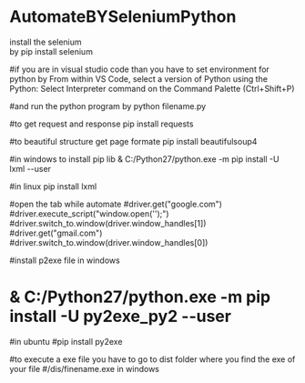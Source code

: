 # AutomateBYSeleniumPython
install the selenium  
by pip install selenium 

#if you are in visual studio code than you have to set environment for python by 
From within VS Code, select a version of Python using the Python: 
Select Interpreter command on the Command Palette (Ctrl+Shift+P)

#and run the python program by 
python filename.py


#to get request and response 
pip install requests

#to beautiful structure get page formate 
pip install beautifulsoup4

#in windows   to install pip lib
& C:/Python27/python.exe -m pip install -U lxml  --user

#in linux 
pip install lxml


#open the tab while automate 
#driver.get("google.com")
#driver.execute_script("window.open('');")
#driver.switch_to.window(driver.window_handles[1])
#driver.get("gmail.com")
#driver.switch_to.window(driver.window_handles[0])

#install  p2exe file in windows
# & C:/Python27/python.exe -m  pip install -U py2exe_py2 --user

#in ubuntu 
#pip install py2exe

#to execute a exe file you have to go to dist folder where you find the exe of your file
#/dis/finename.exe in  windows

